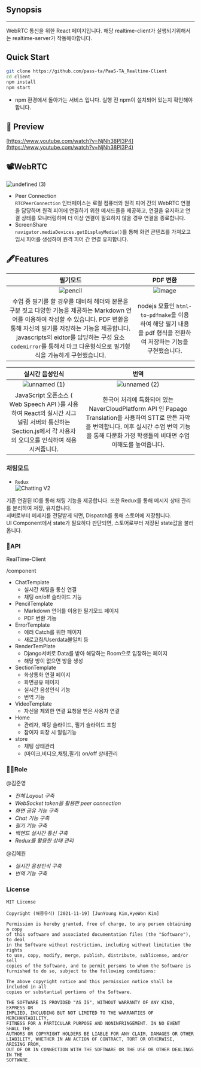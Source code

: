 ## Synopsis

---

WebRTC 통신을 위한 React 페이지입니다. 해당 realtime-client가 실행되기위해서는 realtime-server가 작동해야합니다.
## Quick Start

```bash
git clone https://github.com/pass-ta/PaaS-TA_Realtime-Client
cd client
npm install
npm start
```
* npm 환경에서 돌아가는 서비스 입니다. 실행 전 npm이 설치되어 있는지 확인해야 합니다.
## 🎨 Preview
[https://www.youtube.com/watch?v=NjNh38PI3P4](https://www.youtube.com/watch?v=NjNh38PI3P4)
## 📽️WebRTC
![undefined (3)](https://user-images.githubusercontent.com/48875061/142192307-818cfbed-69ea-4977-b628-ab9b01b5f8da.jpg)  
- Peer Connection  
`RTCPeerConnection` 인터페이스는 로컬 컴퓨터와 원격 피어 간의 WebRTC 연결을 담당하며 원격 피어에 연결하기 위한 메서드들을 제공하고, 연결을 유지하고 연결 상태를 모니터링하며 더 이상 연결이 필요하지 않을 경우 연결을 종료합니다.  
- ScreenShare  
`navigator.mediaDevices.getDisplayMedia()`를 통해 화면 콘텐츠를 가져오고
임시 피어를 생성하여 원격 피어 간 연결 유지합니다.  
## 🖋Features  
필기모드            |  PDF 변환
:-------------------------:|:-------------------------:
![pencil](https://user-images.githubusercontent.com/48875061/142193568-bdda8084-8c90-4945-b9c5-a2aacc0fa179.PNG)  |  ![image](https://user-images.githubusercontent.com/48875061/142193909-fe82fcc5-530b-4b47-a4e0-e0ab4b778da6.png)  
수업 중 필기를 할 경우를 대비해 헤더와 본문을 구분 짓고 다양한 기능을 제공하는 Markdown 언어를 이용하여 작성할 수 있습니다. PDF 변환을 통해 자신의 필기를 저장하는 기능을 제공합니다. javascripts의 eidtor를 담당하는 구성 요소 `codemirror`를 통해서 마크 다운형식으로 필기형식을 가능하게 구현했습니다.|nodejs 모듈인 `html-to-pdfmake`을 이용하여 해당 필기 내용을 pdf 형식을 전환하여 저장하는 기능을 구현했습니다.


실시간 음성인식            |  번역
:-------------------------:|:-------------------------:
![unnamed (1)](https://user-images.githubusercontent.com/48875061/142206008-0f420da5-9ea7-4544-a58f-85920ac1c2ed.png)  |  ![unnamed (2)](https://user-images.githubusercontent.com/48875061/142206015-220090c1-e963-4eda-b95e-0511198d713b.png)  
JavaScript 오픈소스 ( Web Speech API )를 사용하여 React의 실시간 시그널링 서버와 통신하는 Section.js에서 각 사용자의 오디오를 인식하여 적용시켜줍니다.|한국어 처리에 특화되어 있는 NaverCloudPlatform API 인 Papago Translation을 사용하여 STT로 만든 자막을 번역합니다. 이후 실시간 수업 번역 기능을 통해 다문화 가정 학생들의 비대면 수업 이해도를 높여줍니다.

### 채팅모드
- `Redux`  
![Chatting V2](https://user-images.githubusercontent.com/48875061/142204562-7343036e-acde-47b5-b513-e68503263663.jpg)

기존 연결된 IO를 통해 채팅 기능을 제공합니다. 또한 Redux를 통해 메시지 상태 관리를 분리하여 저장, 유지합니다.  
서버로부터 메세지를 전달받게 되면, Dispatch를 통해 스토어에 저장됩니다.  
UI Component에서 state가 필요하다 판단되면, 스토어로부터 저장된 state값을 불러옵니다.  
### 🐹API

RealTime-Client

/component

- ChatTemplate
    - 실시간 채팅을 통신 연결
    - 채팅 on/off 슬라이드 기능
- PencilTemplate
    - Markdown 언어를 이용한 필기모드 페이지
    - PDF 변환 기능
- ErrorTemplate
    - 에러 Catch를 위한 페이지
    - 새로고침/Userdata불일치 등
- RenderTemPlate
    - Django서버로 Data를 받아 해당하는 Room으로 입장하는 페이지
    - 해당 방이 없으면 방을 생성
- SectionTemplate
    - 화상통화 연결 페이지
    - 화면공유 페이지
    - 실시간 음성인식 기능
    - 번역 기능
- VideoTemplate
    - 자신을 제외한 연결 요청을 받은 사용자 연결
- Home
    - 관리자, 채팅 슬라이드, 필기 슬라이드 포함
    - 참여자 퇴장 시 알림기능
- store
    - 채팅 상태관리
    - (마이크,비디오,채팅,필기) on/off 상태관리

### 🙋‍♂️Role
 @김준영 
 - *전체 Layout 구축*
 - *WebSocket token을 활용한 peer connection*
 - *화면 공유 기능 구축*
 - *Chat 기능 구축*
 - *필기 기능 구축*
 - *백엔드 실시간 통신 구축*
 - *Redux를 활용한 상태 관리*

 @김혜원 
 - *실시간 음성인식 구축*
 - *번역 기능 구축*

### License
```
MIT License

Copyright (해몽유식) [2021-11-19] [JunYoung Kim,HyeWon Kim]

Permission is hereby granted, free of charge, to any person obtaining a copy
of this software and associated documentation files (the "Software"), to deal
in the Software without restriction, including without limitation the rights
to use, copy, modify, merge, publish, distribute, sublicense, and/or sell
copies of the Software, and to permit persons to whom the Software is
furnished to do so, subject to the following conditions:

The above copyright notice and this permission notice shall be included in all
copies or substantial portions of the Software.

THE SOFTWARE IS PROVIDED "AS IS", WITHOUT WARRANTY OF ANY KIND, EXPRESS OR
IMPLIED, INCLUDING BUT NOT LIMITED TO THE WARRANTIES OF MERCHANTABILITY,
FITNESS FOR A PARTICULAR PURPOSE AND NONINFRINGEMENT. IN NO EVENT SHALL THE
AUTHORS OR COPYRIGHT HOLDERS BE LIABLE FOR ANY CLAIM, DAMAGES OR OTHER
LIABILITY, WHETHER IN AN ACTION OF CONTRACT, TORT OR OTHERWISE, ARISING FROM,
OUT OF OR IN CONNECTION WITH THE SOFTWARE OR THE USE OR OTHER DEALINGS IN THE
SOFTWARE.
```
